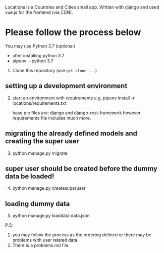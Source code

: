 Locations is a Countries and Cities small app. Written with django and used vue.js for the frontend (via CDN).

# Please follow the process below

You may use Python 3.7 (optional)

- after installing python 3.7
- pipenv --python 3.7

1. Clone this repository (use `git clone ...`)

## setting up a development environment

2. start an environment with requirements
   e.g. pipenv install -r locations/requirements.txt

   base pip files are: django and django-rest-framework
   however requirements file includes much more.

## migrating the already defined models and creating the super user

3. python manage.py migrate

## super user should be created before the dummy data be loaded!

4. python manage.py createsuperuser

## loading dummy data

5. python manage.py loaddata data.json

P.S:

1. you may follow the process as the ordering defined or there may be problems with user related data
2. There is a problems.md file
